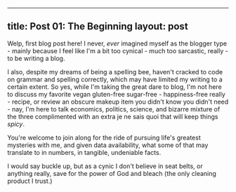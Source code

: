 
--- 
title: Post 01: The Beginning
layout: post
--- 

Welp, first blog post here! I never, *ever* imagined myself as the blogger type - mainly because I feel like I'm a bit too cynical - much too sarcastic, really - to be writing a blog. 

I also, despite my dreams of being a spelling bee, haven't cracked to code on grammar and spelling correctly, which may have limited my writing to a certain extent. 
So yes, while I'm taking the great dare to blog, I'm not here to discuss my favorite vegan gluten-free sugar-free - happiness-free really - recipe, or review an obscure makeup item you didn't know you didn't need - nay, I'm here to talk economics, politics, science, and bizarre mixture of the three complimented with an extra je ne sais quoi that will keep things *spicy*. 

You're welcome to join along for the ride of pursuing life's greatest mysteries with me, and given data availability, what some of that may translate to in numbers, in tangible, undeniable facts. 

I would say buckle up, but as a cynic I don't believe in seat belts, or anything really, save for the power of God and bleach (the only cleaning product I trust.) 
